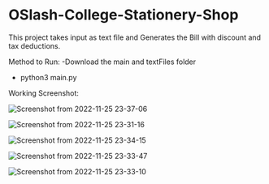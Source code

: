 # OSlash-College-Stationery-Shop
This project takes input as text file and Generates the Bill with discount and tax deductions.


Method to Run:
-Download the main and textFiles folder
- python3 main.py


Working Screenshot:

![Screenshot from 2022-11-25 23-37-06](https://user-images.githubusercontent.com/30771097/204038378-e58992d8-2dbe-4182-8e5d-7e68ef8d656e.png)


![Screenshot from 2022-11-25 23-31-16](https://user-images.githubusercontent.com/30771097/204038582-430908ed-e618-4c0b-88ea-1bacefe8d9cb.png)


![Screenshot from 2022-11-25 23-34-15](https://user-images.githubusercontent.com/30771097/204038431-a20f7665-a016-4fc1-953e-acfd0ef43114.png)


![Screenshot from 2022-11-25 23-33-47](https://user-images.githubusercontent.com/30771097/204038486-40f8fcbf-5360-4f4e-8539-5c0e9843e501.png)


![Screenshot from 2022-11-25 23-33-10](https://user-images.githubusercontent.com/30771097/204038505-d3cf7c30-f5bd-48eb-9bdd-f93dd3a7c7b8.png)
